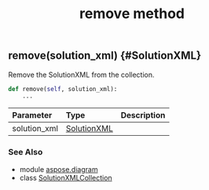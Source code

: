 ﻿---
title: remove method
second_title: Aspose.Diagram for Python via .NET API References
description: 
type: docs
weight: 50
url: /python-net/aspose.diagram/solutionxmlcollection/remove/
is_root: false
---

## remove(solution_xml) {#SolutionXML}

Remove the SolutionXML from the collection.



```python
def remove(self, solution_xml):
    ...
```


| Parameter | Type | Description |
| :- | :- | :- |
| solution_xml | [SolutionXML](/diagram/python-net/aspose.diagram/solutionxml) |  |



### See Also
* module [aspose.diagram](../../)
* class [SolutionXMLCollection](/diagram/python-net/aspose.diagram/solutionxmlcollection)
